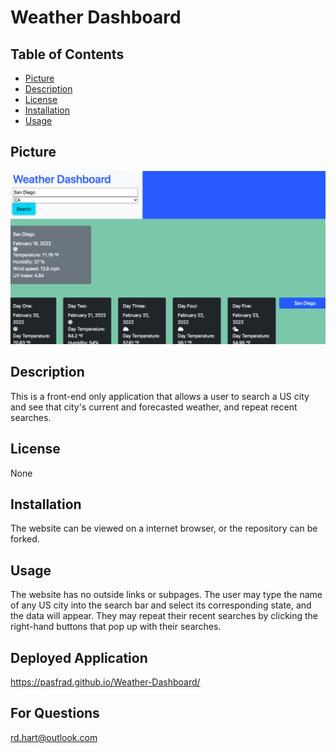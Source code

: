 # Weather Dashboard

## Table of Contents

- [Picture](#picture)
- [Description](#description)
- [License](#license)
- [Installation](#installation)
- [Usage](#usage)

## Picture
![picture of weather dashboard application](./weatherdashboard.png)

## Description
This is a front-end only application that allows a user to search a US city and see that city's current and forecasted weather, and repeat recent searches.

## License
None

## Installation
The website can be viewed on a internet browser, or the repository can be forked.

## Usage
The website has no outside links or subpages. The user may type the name of any US city into the search bar and select its corresponding state, and the data will appear. They may repeat their recent searches by clicking the right-hand buttons that pop up with their searches.

## Deployed Application
https://pasfrad.github.io/Weather-Dashboard/

## For Questions
rd.hart@outlook.com